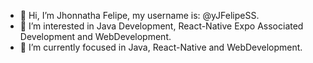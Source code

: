 - 👋 Hi, I’m Jhonnatha Felipe, my username is: @yJFelipeSS.
- 👀 I’m interested in Java Development, React-Native Expo Associated Development and WebDevelopment.
- 🌱 I’m currently focused in Java, React-Native and WebDevelopment.

<!---
yJFelipeSS/yJFelipeSS is a ✨ special ✨ repository because its `README.md` (this file) appears on your GitHub profile.
You can click the Preview link to take a look at your changes.
--->
